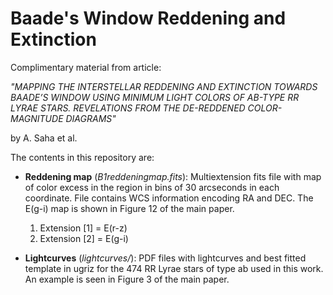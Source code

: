 # Baade's Window Reddening and Extinction
Complimentary material from article: 

*"MAPPING THE INTERSTELLAR REDDENING AND EXTINCTION TOWARDS BAADE’S WINDOW USING MINIMUM LIGHT COLORS OF AB-TYPE RR LYRAE STARS. REVELATIONS FROM THE DE-REDDENED COLOR-MAGNITUDE DIAGRAMS"*

by A. Saha et al.

The contents in this repository are:

- **Reddening map** (*B1reddeningmap.fits*): Multiextension fits file with map of color excess in the region in bins of 30 arcseconds in each coordinate. File contains WCS information encoding RA and DEC. The E(g-i) map is shown in Figure 12 of the main paper.
  1. Extension [1] = E(r-z) 
  2. Extension [2] = E(g-i)

- **Lightcurves** (*lightcurves/*): PDF files with lightcurves and best fitted template in ugriz for the 474 RR Lyrae stars of type ab used in this work. An example is seen in Figure 3 of the main paper.

